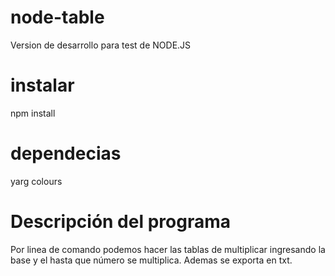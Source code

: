 # node-table
Version de desarrollo para test de NODE.JS

# instalar
npm install

# dependecias
yarg
colours

# Descripción del programa
Por linea de comando podemos hacer las tablas de multiplicar ingresando la base y el hasta que número se multiplica.
Ademas se exporta en txt.
